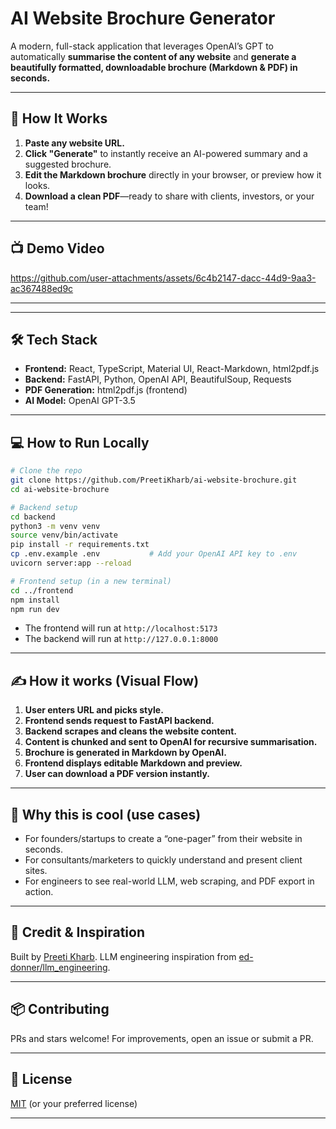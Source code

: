 # AI Website Brochure Generator

A modern, full-stack application that leverages OpenAI’s GPT to automatically **summarise the content of any website** and **generate a beautifully formatted, downloadable brochure (Markdown & PDF) in seconds.**

---

## 🚀 **How It Works**

1. **Paste any website URL.**
2. **Click "Generate"** to instantly receive an AI-powered summary and a suggested brochure.
3. **Edit the Markdown brochure** directly in your browser, or preview how it looks.
4. **Download a clean PDF**—ready to share with clients, investors, or your team!

---

## 📺 **Demo Video**


https://github.com/user-attachments/assets/6c4b2147-dacc-44d9-9aa3-ac367488ed9c

---


---

## 🛠️ **Tech Stack**

- **Frontend:** React, TypeScript, Material UI, React-Markdown, html2pdf.js
- **Backend:** FastAPI, Python, OpenAI API, BeautifulSoup, Requests
- **PDF Generation:** html2pdf.js (frontend)
- **AI Model:** OpenAI GPT-3.5 

---

## 💻 **How to Run Locally**

```bash
# Clone the repo
git clone https://github.com/PreetiKharb/ai-website-brochure.git
cd ai-website-brochure

# Backend setup
cd backend
python3 -m venv venv
source venv/bin/activate
pip install -r requirements.txt
cp .env.example .env           # Add your OpenAI API key to .env
uvicorn server:app --reload

# Frontend setup (in a new terminal)
cd ../frontend
npm install
npm run dev
```

- The frontend will run at `http://localhost:5173`
- The backend will run at `http://127.0.0.1:8000`

---

## ✍️ **How it works (Visual Flow)**

1. **User enters URL and picks style.**
2. **Frontend sends request to FastAPI backend.**
3. **Backend scrapes and cleans the website content.**
4. **Content is chunked and sent to OpenAI for recursive summarisation.**
5. **Brochure is generated in Markdown by OpenAI.**
6. **Frontend displays editable Markdown and preview.**
7. **User can download a PDF version instantly.**

---

## 📝 **Why this is cool (use cases)**

- For founders/startups to create a “one-pager” from their website in seconds.
- For consultants/marketers to quickly understand and present client sites.
- For engineers to see real-world LLM, web scraping, and PDF export in action.

---

## 🙏 **Credit & Inspiration**

Built by [Preeti Kharb](https://github.com/PreetiKharb).
LLM engineering inspiration from [ed-donner/llm_engineering](https://github.com/ed-donner/llm_engineering).

---

## 📦 **Contributing**

PRs and stars welcome!
For improvements, open an issue or submit a PR.

---

## 📜 **License**

[MIT](./LICENSE) (or your preferred license)

---
